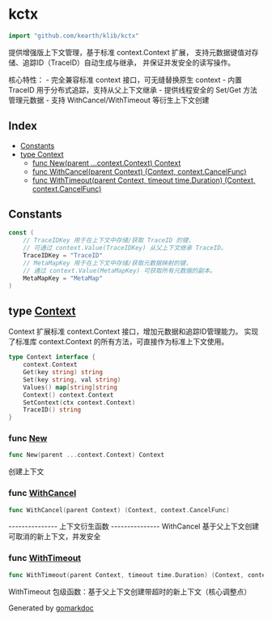 <!-- Code generated by gomarkdoc. DO NOT EDIT -->

# kctx

```go
import "github.com/kearth/klib/kctx"
```

提供增强版上下文管理，基于标准 context.Context 扩展， 支持元数据键值对存储、追踪ID（TraceID）自动生成与继承， 并保证并发安全的读写操作。

核心特性： \- 完全兼容标准 context 接口，可无缝替换原生 context \- 内置 TraceID 用于分布式追踪，支持从父上下文继承 \- 提供线程安全的 Set/Get 方法管理元数据 \- 支持 WithCancel/WithTimeout 等衍生上下文创建

## Index

- [Constants](<#constants>)
- [type Context](<#Context>)
  - [func New\(parent ...context.Context\) Context](<#New>)
  - [func WithCancel\(parent Context\) \(Context, context.CancelFunc\)](<#WithCancel>)
  - [func WithTimeout\(parent Context, timeout time.Duration\) \(Context, context.CancelFunc\)](<#WithTimeout>)


## Constants

<a name="TraceIDKey"></a>

```go
const (
    // TraceIDKey 用于在上下文中存储/获取 TraceID 的键，
    // 可通过 context.Value(TraceIDKey) 从父上下文继承 TraceID。
    TraceIDKey = "TraceID"
    // MetaMapKey 用于在上下文中存储/获取元数据映射的键，
    // 通过 context.Value(MetaMapKey) 可获取所有元数据的副本。
    MetaMapKey = "MetaMap"
)
```

<a name="Context"></a>
## type [Context](<https://github.com/kearth/klib/blob/master/kctx/context.go#L33-L41>)

Context 扩展标准 context.Context 接口，增加元数据和追踪ID管理能力。 实现了标准库 context.Context 的所有方法，可直接作为标准上下文使用。

```go
type Context interface {
    context.Context
    Get(key string) string
    Set(key string, val string)
    Values() map[string]string
    Context() context.Context
    SetContext(ctx context.Context)
    TraceID() string
}
```

<a name="New"></a>
### func [New](<https://github.com/kearth/klib/blob/master/kctx/context.go#L53>)

```go
func New(parent ...context.Context) Context
```

创建上下文

<a name="WithCancel"></a>
### func [WithCancel](<https://github.com/kearth/klib/blob/master/kctx/context.go#L193>)

```go
func WithCancel(parent Context) (Context, context.CancelFunc)
```

\-\-\-\-\-\-\-\-\-\-\-\-\-\-\- 上下文衍生函数 \-\-\-\-\-\-\-\-\-\-\-\-\-\-\- WithCancel 基于父上下文创建可取消的新上下文，并发安全

<a name="WithTimeout"></a>
### func [WithTimeout](<https://github.com/kearth/klib/blob/master/kctx/context.go#L216>)

```go
func WithTimeout(parent Context, timeout time.Duration) (Context, context.CancelFunc)
```

WithTimeout 包级函数：基于父上下文创建带超时的新上下文（核心调整点）

Generated by [gomarkdoc](<https://github.com/princjef/gomarkdoc>)
